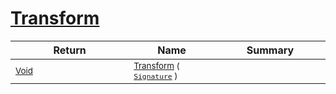 # [Transform](./Binarization-100663644.md)



| Return | Name | Summary | 
| --- | --- | --- | 
| <sub>[Void](https://docs.microsoft.com/en-us/dotnet/api/System.Void)</sub><img width=200/>| <sub>[Transform](./Binarization-100663644.md) ( [`Signature`](./../../Signature.md) )</sub>| <sub></sub><img width=200/>| <br>



